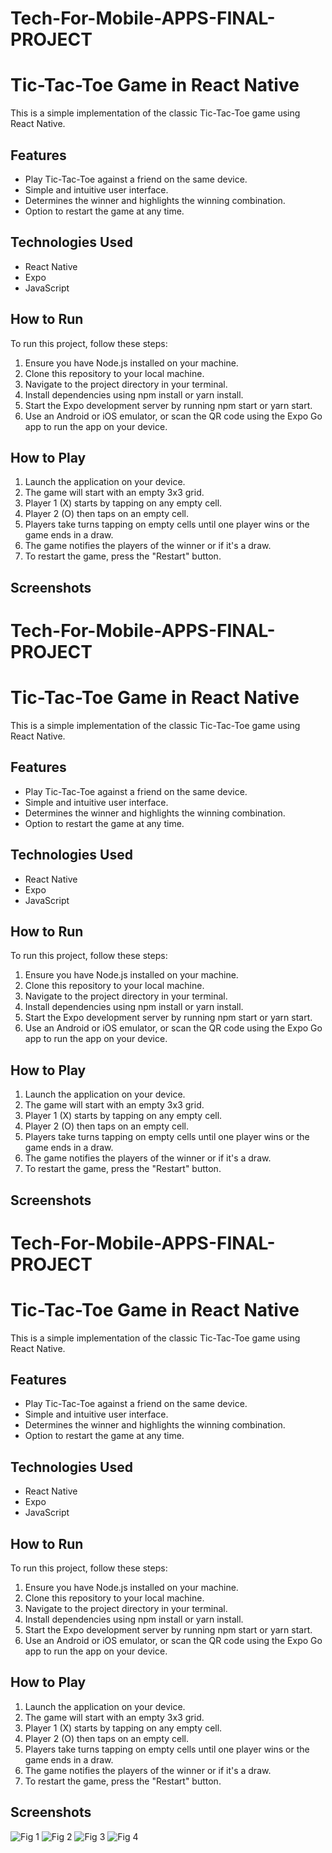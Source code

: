 # Tech-For-Mobile-APPS-FINAL-PROJECT
# Tic-Tac-Toe Game in React Native

This is a simple implementation of the classic Tic-Tac-Toe game using React Native.

## Features

- Play Tic-Tac-Toe against a friend on the same device.
- Simple and intuitive user interface.
- Determines the winner and highlights the winning combination.
- Option to restart the game at any time.

## Technologies Used

- React Native
- Expo
- JavaScript

## How to Run

To run this project, follow these steps:

1. Ensure you have Node.js installed on your machine.
2. Clone this repository to your local machine.
3. Navigate to the project directory in your terminal.
4. Install dependencies using npm install or yarn install.
5. Start the Expo development server by running npm start or yarn start.
6. Use an Android or iOS emulator, or scan the QR code using the Expo Go app to run the app on your device.

## How to Play

1. Launch the application on your device.
2. The game will start with an empty 3x3 grid.
3. Player 1 (X) starts by tapping on any empty cell.
4. Player 2 (O) then taps on an empty cell.
5. Players take turns tapping on empty cells until one player wins or the game ends in a draw.
6. The game notifies the players of the winner or if it's a draw.
7. To restart the game, press the "Restart" button.

## Screenshots
# Tech-For-Mobile-APPS-FINAL-PROJECT
# Tic-Tac-Toe Game in React Native

This is a simple implementation of the classic Tic-Tac-Toe game using React Native.

## Features

- Play Tic-Tac-Toe against a friend on the same device.
- Simple and intuitive user interface.
- Determines the winner and highlights the winning combination.
- Option to restart the game at any time.

## Technologies Used

- React Native
- Expo
- JavaScript

## How to Run

To run this project, follow these steps:

1. Ensure you have Node.js installed on your machine.
2. Clone this repository to your local machine.
3. Navigate to the project directory in your terminal.
4. Install dependencies using npm install or yarn install.
5. Start the Expo development server by running npm start or yarn start.
6. Use an Android or iOS emulator, or scan the QR code using the Expo Go app to run the app on your device.

## How to Play

1. Launch the application on your device.
2. The game will start with an empty 3x3 grid.
3. Player 1 (X) starts by tapping on any empty cell.
4. Player 2 (O) then taps on an empty cell.
5. Players take turns tapping on empty cells until one player wins or the game ends in a draw.
6. The game notifies the players of the winner or if it's a draw.
7. To restart the game, press the "Restart" button.

## Screenshots
# Tech-For-Mobile-APPS-FINAL-PROJECT
# Tic-Tac-Toe Game in React Native

This is a simple implementation of the classic Tic-Tac-Toe game using React Native.

## Features

- Play Tic-Tac-Toe against a friend on the same device.
- Simple and intuitive user interface.
- Determines the winner and highlights the winning combination.
- Option to restart the game at any time.

## Technologies Used

- React Native
- Expo
- JavaScript

## How to Run

To run this project, follow these steps:

1. Ensure you have Node.js installed on your machine.
2. Clone this repository to your local machine.
3. Navigate to the project directory in your terminal.
4. Install dependencies using npm install or yarn install.
5. Start the Expo development server by running npm start or yarn start.
6. Use an Android or iOS emulator, or scan the QR code using the Expo Go app to run the app on your device.

## How to Play

1. Launch the application on your device.
2. The game will start with an empty 3x3 grid.
3. Player 1 (X) starts by tapping on any empty cell.
4. Player 2 (O) then taps on an empty cell.
5. Players take turns tapping on empty cells until one player wins or the game ends in a draw.
6. The game notifies the players of the winner or if it's a draw.
7. To restart the game, press the "Restart" button.

## Screenshots
![Fig 1](images/img1.jpeg)
![Fig 2](images/img2.jpeg)
![Fig 3](images/img3.jpeg)
![Fig 4](images/img4.jpeg)
